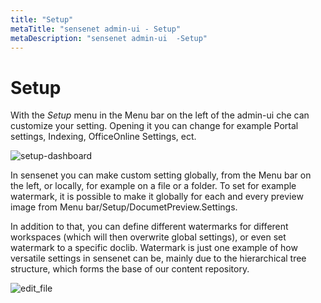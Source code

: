 ```yaml
---
title: "Setup"
metaTitle: "sensenet admin-ui - Setup"
metaDescription: "sensenet admin-ui  -Setup"
---
```


# Setup

With the _Setup_ menu in the Menu bar on the left of the admin-ui che can customize your setting.
Opening it you can change for example Portal settings, Indexing, OfficeOnline Settings, ect.

![setup-dashboard](../img/setup-dashboard.png)

In sensenet you can make custom setting globally, from the Menu bar on the left, or locally, for example on a file or a folder.
To set for example watermark, it is possible to make it globally for each and every preview image from Menu bar/Setup/DocumetPreview.Settings.

In addition to that, you can define different watermarks for different workspaces (which will then overwrite global settings), or even set watermark to a specific doclib. 
Watermark is just one example of how versatile settings in sensenet can be, mainly due to the hierarchical tree structure, which forms the base of our content repository.

![edit_file](../img/edit_file.png)
